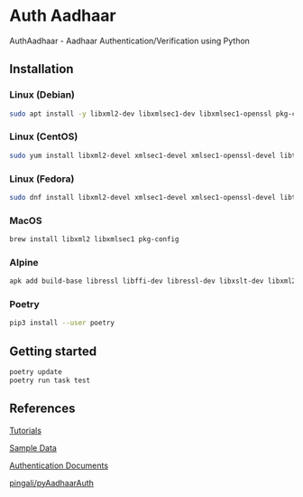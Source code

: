 # Auth Aadhaar
AuthAadhaar - Aadhaar Authentication/Verification using Python

## Installation

### Linux (Debian)
```bash
sudo apt install -y libxml2-dev libxmlsec1-dev libxmlsec1-openssl pkg-config
```

### Linux (CentOS)
```bash
sudo yum install libxml2-devel xmlsec1-devel xmlsec1-openssl-devel libtool-ltdl-devel pkgconfig
```

### Linux (Fedora)
```bash
sudo dnf install libxml2-devel xmlsec1-devel xmlsec1-openssl-devel libtool-ltdl-devel pkgconfig
```

### MacOS
```bash
brew install libxml2 libxmlsec1 pkg-config
```

### Alpine
```bash
apk add build-base libressl libffi-dev libressl-dev libxslt-dev libxml2-dev pkgconfig xmlsec-dev xmlsec
```

### Poetry
```bash
pip3 install --user poetry
```


## Getting started
```bash
poetry update
poetry run task test
```

## References
[Tutorials](https://uidai.gov.in/ecosystem/authentication-devices-documents/developer-section/915-developer-section/tutorial-section.html)

[Sample Data](https://uidai.gov.in/ecosystem/authentication-devices-documents/developer-section/916-developer-section/data-and-downloads-section.html)

[Authentication Documents](https://www.uidai.gov.in/ecosystem/authentication-devices-documents/authentication-documents.html)

[pingali/pyAadhaarAuth](https://github.com/pingali/pyAadhaarAuth)
